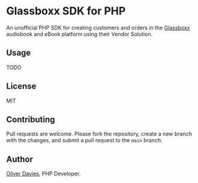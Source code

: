 # Glassboxx SDK for PHP

An unofficial PHP SDK for creating customers and orders in the [Glassboxx](https://glassboxx.co.uk) audiobook and eBook platform using their Vendor Solution.

## Usage

TODO

## License

MIT

## Contributing

Pull requests are welcome. Please fork the repository, create a new branch with the changes, and submit a pull request to the `main` branch.

## Author

[Oliver Davies](https://www.oliverdavies.uk), PHP Developer.
